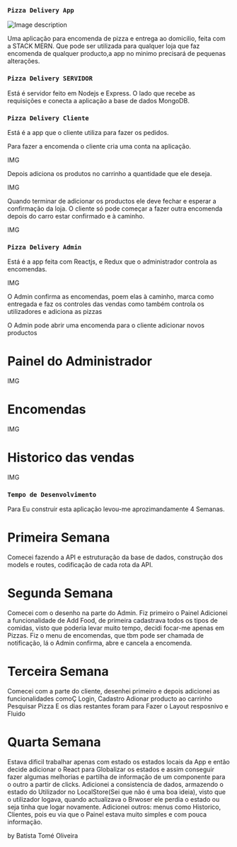 ### `Pizza Delivery App`

![Image description](https://github.com/BatistaTony/PizzaDeliveryApp/blob/master/screeshoots/screencapture-localhost-3000-2020-01-24-13_09_13.png)


Uma aplicação para encomenda de pizza e entrega ao domicilio, feita com a STACK MERN.
Que pode ser utilizada para qualquer loja que faz encomenda de qualquer producto,a app no minimo precisará de pequenas alterações.


### `Pizza Delivery SERVIDOR`

Está é servidor feito em Nodejs e Express.
O lado que recebe as requisições e conecta a aplicação a base de dados MongoDB.


### `Pizza Delivery Cliente`

Está é a app que o cliente utiliza para fazer  os pedidos.

Para fazer a encomenda o cliente cria uma conta na aplicação.

IMG

Depois adiciona os produtos no carrinho a quantidade que ele deseja.

IMG

Quando terminar de adicionar os productos ele deve fechar e esperar a confirmação da loja.
O cliente só pode começar a fazer outra encomenda depois do carro estar confirmado e à caminho.

IMG



### `Pizza Delivery Admin`

Está é a app feita com Reactjs, e Redux que o administrador controla as encomendas.

IMG

O Admin confirma as encomendas, poem elas à caminho, marca como entregada e faz os controles das vendas como também controla os utilizadores e adiciona as pizzas

O Admin pode abrir uma encomenda para o cliente adicionar novos productos

# Painel do Administrador

IMG


# Encomendas

IMG

# Historico das vendas

IMG



### `Tempo de Desenvolvimento`

Para Eu construir esta aplicação levou-me aprozimandamente 4 Semanas.


# Primeira Semana 

Comecei fazendo a API e estruturação da base de dados, construção dos models e routes, codificação de cada rota da API.

# Segunda Semana 

Comecei com o desenho na parte do Admin.
Fiz primeiro o Painel
Adicionei a funcionalidade de Add Food, de primeira cadastrava todos os tipos de comidas, visto que poderia levar muito tempo, decidi focar-me apenas
em Pizzas.
Fiz o menu de encomendas, que tbm pode ser chamada de notificação, lá o Admin confirma, abre e cancela a encomenda.

# Terceira Semana

Comecei com a parte do cliente, desenhei primeiro e depois adicionei as funcionalidades comoÇ
Login, Cadastro
Adionar producto ao carrinho
Pesquisar Pizza
E os dias restantes foram para Fazer o Layout resposnivo e Fluido

# Quarta Semana

Estava dificil trabalhar apenas com estado os estados locais da App e então decide adicionar o React para Globalizar os estados e assim
conseguir fazer algumas melhorias e partilha de informação de um componente para o outro a partir de clicks.
Adicionei a consistencia de dados, armazendo o estado do Utilizador no LocalStore(Sei que não é uma boa ideia), visto que o utilizador logava, quando actualizava o Brwoser ele perdia o estado ou seja tinha que logar novamente.
Adicionei outros: menus como Historico, Clientes, pois eu via que o Painel estava muito simples e com pouca informação.




by Batista Tomé Oliveira

